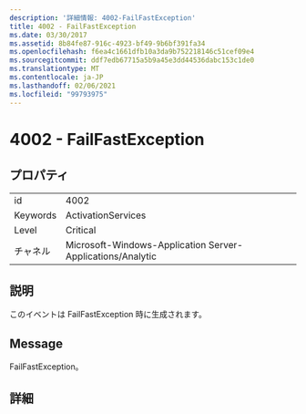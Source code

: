 ```yaml
---
description: '詳細情報: 4002-FailFastException'
title: 4002 - FailFastException
ms.date: 03/30/2017
ms.assetid: 8b84fe87-916c-4923-bf49-9b6bf391fa34
ms.openlocfilehash: f6ea4c1661dfb10a3da9b752218146c51cef09e4
ms.sourcegitcommit: ddf7edb67715a5b9a45e3dd44536dabc153c1de0
ms.translationtype: MT
ms.contentlocale: ja-JP
ms.lasthandoff: 02/06/2021
ms.locfileid: "99793975"
---
```

# <a name="4002---failfastexception"></a>4002 - FailFastException

## <a name="properties"></a>プロパティ  
  
|||  
|-|-|  
|id|4002|  
|Keywords|ActivationServices|  
|Level|Critical|  
|チャネル|Microsoft-Windows-Application Server-Applications/Analytic|  
  
## <a name="description"></a>説明  

 このイベントは FailFastException 時に生成されます。  
  
## <a name="message"></a>Message  

 FailFastException。  
  
## <a name="details"></a>詳細
